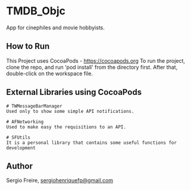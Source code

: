 # TMDB_Objc
App for cinephiles and movie hobbyists.

## How to Run
This Project uses CocoaPods - https://cocoapods.org
To run the project, clone the repo, and run 'pod install' from the directory first.
After that, double-click on the workspace file.

## External Libraries using CocoaPods
	# TWMessageBarManager
	Used only to show some simple API notifications.

	# AFNetworking
	Used to make easy the requisitions to an API.

	# SFUtils
	It is a personal library that contains some useful functions for development

## Author
Sergio Freire, sergiohenriquefp@gmail.com
